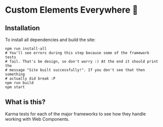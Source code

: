 # ️Custom Elements Everywhere 🍻

## Installation

To install all dependencies and build the site:

```
npm run install-all
# You'll see errors during this step because some of the framework tests
# fail. That's be design, so don't worry :) At the end it should print the
# message "Site built successfully!". If you don't see that then something
# actually did break :P
npm run build
npm start
```

## What is this?

Karma tests for each of the major frameworks to see how they handle working
with Web Components.
